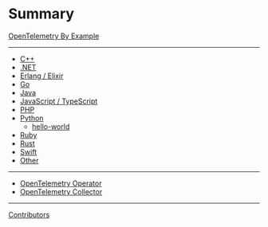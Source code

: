 # Summary

[OpenTelemetry By Example](../README.md)

-----------
- [C++]()
- [.NET]()
- [Erlang / Elixir]()
- [Go]()
- [Java]()
- [JavaScript / TypeScript]()
- [PHP]()
- [Python](python/README.md)
  - [hello-world](python/hello-world/README.md)
- [Ruby]()
- [Rust]()
- [Swift]()
- [Other]()
-----------

- [OpenTelemetry Operator](opentelemetry-operator/README.md)
- [OpenTelemetry Collector](opentelemetry-collector/README.md)

-----------

[Contributors](misc/contributors.md)
